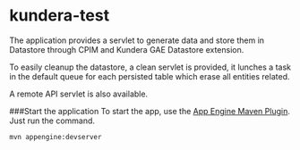 # kundera-test
The application provides a servlet to generate data and store them in Datastore through CPIM and Kundera GAE Datastore extension.

To easily cleanup the datastore, a clean servlet is provided, it lunches a task in the default queue for each persisted table which erase all entities related.

A remote API servlet is also available.


###Start the application
To start the app, use the [App Engine Maven Plugin](http://code.google.com/p/appengine-maven-plugin/).
Just run the command.

```
mvn appengine:devserver
```
